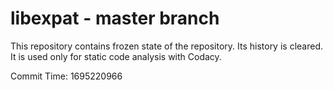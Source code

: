 # libexpat - master branch

This repository contains frozen state of the repository.
Its history is cleared. It is used only for static code
analysis with Codacy.

Commit Time: 1695220966